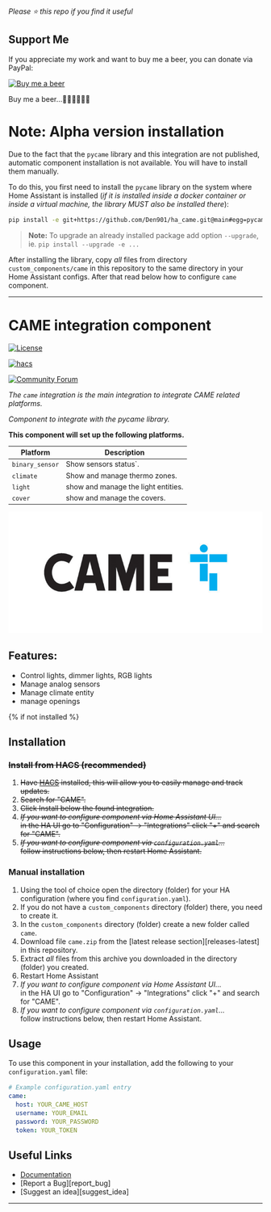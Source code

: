 *Please :star: this repo if you find it useful*

## Support Me

If you appreciate my work and want to buy me a beer, you can donate via PayPal:



[![Buy me a beer](https://www.paypalobjects.com/en_US/IT/i/btn/btn_donateCC_LG.gif)](https://www.paypal.com/donate?business=GTYL35E47Y2AN&amount=5&currency_code=EUR)

Buy me a beer...🍺🍺🍺🍺🍺🍺


# Note: Alpha version installation

Due to the fact that the `pycame` library and this integration are not published, automatic component installation is not available. You will have to install them manually.

To do this, you first need to install the `pycame` library on the system where Home Assistant is installed (_if it is installed inside a docker container or inside a virtual machine, the library MUST also be installed there_):

```bash
pip install -e git+https://github.com/Den901/ha_came.git@main#egg=pycame #or the place when you have the pycame library... :)
```



> **Note:** To upgrade an already installed package add option `--upgrade`, ie. `pip install --upgrade -e ...`

After installing the library, copy _all_ files from directory `custom_components/came` in this repository to the same directory in your Home Assistant configs.
After that read below how to configure `came` component.

***

# CAME integration component


[![License][license-shield]][license]

[![hacs][hacs-shield]][hacs]

[![Community Forum][forum-shield]][forum]

_The `came` integration is the main integration to integrate CAME related platforms._



_Component to integrate with the pycame library._

**This component will set up the following platforms.**

Platform | Description
-- | --
`binary_sensor` | Show sensors status`.
`climate` | Show and manage thermo zones.
`light` | show and manage the light entities.
`cover` | show and manage the covers.

![came-logo][came-logo]

## Features:

- Control lights, dimmer lights, RGB lights
- Manage analog sensors
- Manage climate entity
- manage openings

{% if not installed %}
## Installation

<strike>

### Install from HACS (recommended)

1. Have [HACS][hacs] installed, this will allow you to easily manage and track updates.
1. Search for "CAME".
1. Click Install below the found integration.
1. _If you want to configure component via Home Assistant UI..._\
    in the HA UI go to "Configuration" -> "Integrations" click "+" and search for "CAME".
1. _If you want to configure component via `configuration.yaml`..._\
    follow instructions below, then restart Home Assistant.
</strike>

### Manual installation

1. Using the tool of choice open the directory (folder) for your HA configuration (where you find `configuration.yaml`).
1. If you do not have a `custom_components` directory (folder) there, you need to create it.
1. In the `custom_components` directory (folder) create a new folder called `came`.
1. Download file `came.zip` from the [latest release section][releases-latest] in this repository.
1. Extract _all_ files from this archive you downloaded in the directory (folder) you created.
1. Restart Home Assistant
1. _If you want to configure component via Home Assistant UI..._\
    in the HA UI go to "Configuration" -> "Integrations" click "+" and search for "CAME".
1. _If you want to configure component via `configuration.yaml`..._\
    follow instructions below, then restart Home Assistant.

## Usage

To use this component in your installation, add the following to your `configuration.yaml` file:

```yaml
# Example configuration.yaml entry
came:
  host: YOUR_CAME_HOST
  username: YOUR_EMAIL
  password: YOUR_PASSWORD
  token: YOUR_TOKEN
```

<!---->

## Useful Links

- [Documentation][component]
- [Report a Bug][report_bug]
- [Suggest an idea][suggest_idea]



***

[component]: https://github.com/Den901/ha_came
[commits]: https://github.com/Den901/ha_came/commits/master
[hacs-shield]: https://img.shields.io/badge/HACS-Custom-orange.svg?style=popout
[hacs]: https://hacs.xyz
[came-logo]: came-logo.png
[forum-shield]: https://img.shields.io/badge/community-forum-brightgreen.svg?style=popout
[forum]: https://community.home-assistant.io/
[license]: https://github.com/Den901/ha_came/LICENSE.md
[license-shield]: https://img.shields.io/badge/license-Creative_Commons_BY--NC--SA_License-lightgray.svg?style=popout
[user_profile]: https://github.com/Den901


